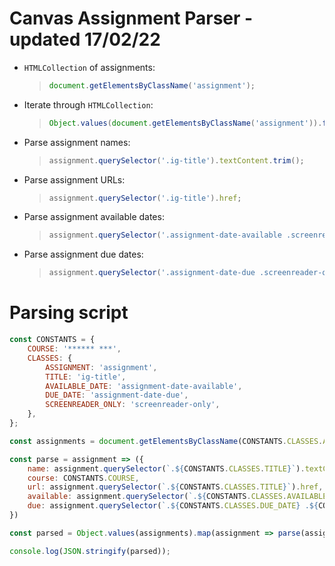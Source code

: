 # Canvas Assignment Parser - updated 17/02/22

- `HTMLCollection` of assignments:
  > ```javascript
  > document.getElementsByClassName('assignment');
  > ```

- Iterate through `HTMLCollection`:
  > ```javascript
  > Object.values(document.getElementsByClassName('assignment')).forEach(assignment => ...);
  > ```

- Parse assignment names:
  > ```javascript
  > assignment.querySelector('.ig-title').textContent.trim();
  > ```

- Parse assignment URLs:
  > ```javascript
  > assignment.querySelector('.ig-title').href;
  > ```

- Parse assignment available dates:
  > ```javascript
  > assignment.querySelector('.assignment-date-available .screenreader-only')?.textContent.trim() ?? '';
  > ```

- Parse assignment due dates:
  > ```javascript
  > assignment.querySelector('.assignment-date-due .screenreader-only')?.textContent.trim() ?? '';
  > ```

# Parsing script

```javascript
const CONSTANTS = {
	COURSE: '****** ***',
	CLASSES: {
		ASSIGNMENT: 'assignment',
		TITLE: 'ig-title',
		AVAILABLE_DATE: 'assignment-date-available',
		DUE_DATE: 'assignment-date-due',
		SCREENREADER_ONLY: 'screenreader-only',
	},
};

const assignments = document.getElementsByClassName(CONSTANTS.CLASSES.ASSIGNMENT);

const parse = assignment => ({
	name: assignment.querySelector(`.${CONSTANTS.CLASSES.TITLE}`).textContent.trim(),
	course: CONSTANTS.COURSE,
	url: assignment.querySelector(`.${CONSTANTS.CLASSES.TITLE}`).href,
	available: assignment.querySelector(`.${CONSTANTS.CLASSES.AVAILABLE_DATE} .${CONSTANTS.CLASSES.SCREENREADER_ONLY}`)?.textContent.trim() ?? '',
	due: assignment.querySelector(`.${CONSTANTS.CLASSES.DUE_DATE} .${CONSTANTS.CLASSES.SCREENREADER_ONLY}`)?.textContent.trim() ?? '',
})

const parsed = Object.values(assignments).map(assignment => parse(assignment));

console.log(JSON.stringify(parsed));
```